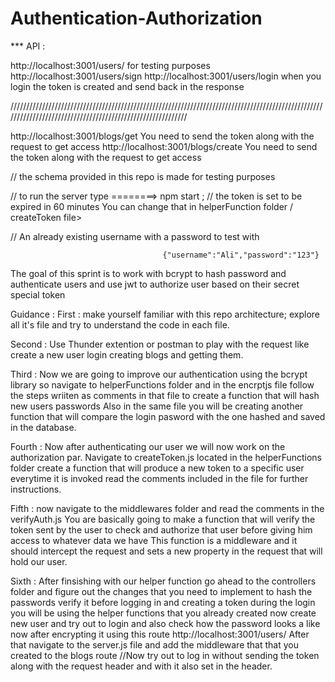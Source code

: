 # Authentication-Authorization
*** API :

http://localhost:3001/users/         for testing purposes
http://localhost:3001/users/sign
http://localhost:3001/users/login    when you login the token is created and send back in the response

///////////////////////////////////////////////////////////////////////////////////////////////////////////////////////////////////////////////////////////

http://localhost:3001/blogs/get      You need to send the token along with the request to get access
http://localhost:3001/blogs/create   You need to send the token along with the request to get access

// the schema provided in this repo is made for testing purposes

// to run the server type ========>  npm start ;
// the token is set to be expired in 60 minutes You can change that in helperFunction folder / createToken file>

// An already existing username with a password to test with 

                                      {"username":"Ali","password":"123"}

The goal  of this sprint is to work with bcrypt to hash password and authenticate users and use jwt to authorize user based on their secret special token      


Guidance : 
 First : make yourself familiar with  this repo architecture;
 explore all it's file and try to understand the code in each file.


 Second : Use Thunder extention or postman to play with the request like create a new user login   creating blogs and getting them.

 Third : Now we are going to improve our authentication using the bcrypt library so navigate to helperFunctions folder and in the encrptjs file follow the steps wriiten as comments in that file to create a function that will hash new users passwords
 Also in the same file you will be creating another function that will compare the login pasword with the one hashed and saved in the database.

 Fourth : Now after authenticating our user we will now work on the authorization par.
 Navigate to createToken.js located in the helperFunctions folder 
 create a function that will produce a new token to a specific user everytime it is invoked
 read the comments included in the file for further instructions.

 Fifth : now navigate to the middlewares folder and read the comments in the verifyAuth.js
 You are basically going to make a function that will verify the token sent by the user to check and authorize that user before giving him access to whatever data we have
 This function is a middleware and it should intercept the request and sets a new property in the request that will hold our user.

 Sixth : After finsishing with our helper function go ahead to the controllers folder and figure out the changes that you need to implement to hash the passwords verify it before logging in and creating a token during the login you will be using the helper functions that you already created
 now create new user and try out to login and also  check how the password looks a like now after encrypting it using this route http://localhost:3001/users/
 After that navigate to the server.js file and add the middleware that that you created  to the blogs route 
 //Now try out to log in without sending the token along with the request header and with it also set in the header.

